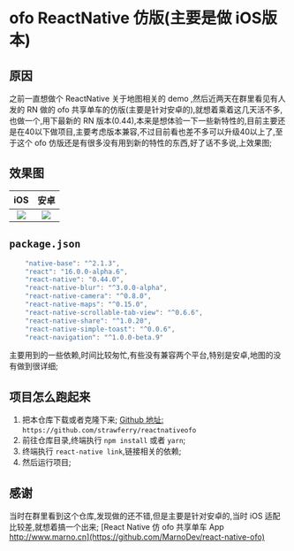 # ofo ReactNative 仿版(主要是做 iOS版本)

## 原因

之前一直想做个 ReactNative 关于地图相关的 demo ,然后近两天在群里看见有人发的 RN 做的 ofo 共享单车的仿版(主要是针对安卓的),就想着乘着这几天活不多,也做一个,用下最新的 RN 版本(0.44),本来是想体验一下一些新特性的,目前主要还是在40以下做项目,主要考虑版本兼容,不过目前看也差不多可以升级40以上了,至于这个 ofo 仿版还是有很多没有用到新的特性的东西,好了话不多说,上效果图;

## 效果图
|iOS|安卓|
|:--:|:--:|
|![](https://ws1.sinaimg.cn/large/8bbf0afbly1ffr4h8o0ejg209w0hh7wk.gif)|![](https://ws1.sinaimg.cn/large/8bbf0afbly1ffr4h8chjig20820eye81.gif)|


## `package.json`

```js
    "native-base": "^2.1.3",
    "react": "16.0.0-alpha.6",
    "react-native": "0.44.0",
    "react-native-blur": "^3.0.0-alpha",
    "react-native-camera": "^0.8.0",
    "react-native-maps": "^0.15.0",
    "react-native-scrollable-tab-view": "^0.6.6",
    "react-native-share": "^1.0.20",
    "react-native-simple-toast": "^0.0.6",
    "react-navigation": "^1.0.0-beta.9"
```

主要用到的一些依赖,时间比较匆忙,有些没有兼容两个平台,特别是安卓,地图的没有做到很详细;

## 项目怎么跑起来

1. 把本仓库下载或者克隆下来; [Github 地址: ](https://github.com/strawferry/reactnativeofo) `https://github.com/strawferry/reactnativeofo`
2. 前往仓库目录,终端执行 `npm install` 或者 `yarn`;
3. 终端执行 `react-native link`,链接相关的依赖;
4. 然后运行项目;

## 感谢

当时在群里看到这个仓库,发现做的还不错,但是主要是针对安卓的,当时 iOS 适配比较差,就想着搞一个出来;
[React Native 仿 ofo 共享单车 App http://www.marno.cn](https://github.com/MarnoDev/react-native-ofo)